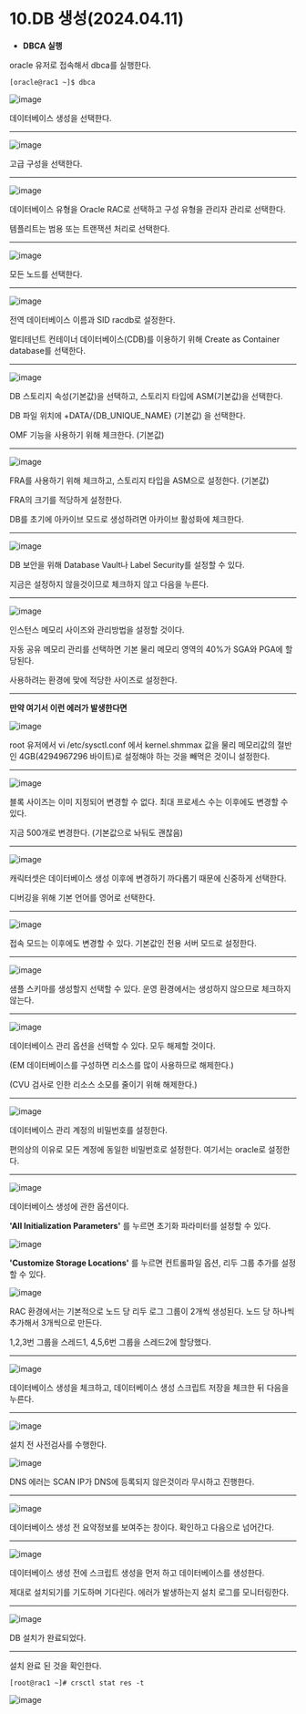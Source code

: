 # 10.DB 생성(2024.04.11)

- **DBCA 실행**

oracle 유저로 접속해서 dbca를 실행한다.

```
[oracle@rac1 ~]$ dbca
```

![image](https://github.com/oraclejyp/19c_rac_inst/assets/133745372/a28f175a-35cb-47ed-9286-3141fef00199)

데이터베이스 생성을 선택한다.

---
![image](https://github.com/oraclejyp/19c_rac_inst/assets/133745372/39fbdbae-ffb3-433d-b6e6-3bc23a81a451)

고급 구성을 선택한다.

---
![image](https://github.com/oraclejyp/19c_rac_inst/assets/133745372/043687fd-5fd0-4add-8539-fc37efd41148)

데이터베이스 유형을 Oracle RAC로 선택하고 구성 유형을 관리자 관리로 선택한다.

템플리트는 범용 또는 트랜잭션 처리로 선택한다.

---
![image](https://github.com/oraclejyp/19c_rac_inst/assets/133745372/465c9e5a-2644-46fa-8443-f13bd6442b08)


모든 노드를 선택한다.

---
![image](https://github.com/oraclejyp/19c_rac_inst/assets/133745372/a21d5ff9-5c00-4a07-a033-792dd628e6a6)


전역 데이터베이스 이름과 SID racdb로 설정한다.

멀티테넌트 컨테이너 데이터베이스(CDB)를 이용하기 위해 Create as Container database를 선택한다.

---
![image](https://github.com/oraclejyp/19c_rac_inst/assets/133745372/181ba106-684d-4783-8605-e97801ce0f62)

DB 스토리지 속성(기본값)을 선택하고, 스토리지 타입에 ASM(기본값)을 선택한다.

DB 파일 위치에 +DATA/{DB_UNIQUE_NAME} (기본값) 을 선택한다.

OMF 기능을 사용하기 위해 체크한다. (기본값)


---
![image](https://github.com/oraclejyp/19c_rac_inst/assets/133745372/f3c679e0-e9f2-41f0-aba5-638b53e00f34)

FRA를 사용하기 위해 체크하고, 스토리지 타입을 ASM으로 설정한다. (기본값)

FRA의 크기를 적당하게 설정한다.

DB를 초기에 아카이브 모드로 생성하려면 아카이브 활성화에 체크한다.

---
![image](https://github.com/oraclejyp/19c_rac_inst/assets/133745372/6f2084fa-54e1-4c28-8bab-e98274432bad)

DB 보안을 위해 Database Vault나 Label Security를 설정할 수 있다.

지금은 설정하지 않을것이므로 체크하지 않고 다음을 누른다.

---

![image](https://github.com/oraclejyp/19c_rac_inst/assets/133745372/b5775dc3-9ac0-40e4-a30e-8243887fa14e)


인스턴스 메모리 사이즈와 관리방법을 설정할 것이다.

자동 공유 메모리 관리를 선택하면 기본 물리 메모리 영역의 40%가 SGA와 PGA에 할당된다.

사용하려는 환경에 맞에 적당한 사이즈로 설정한다.

---
**만약 여기서 이런 에러가 발생한다면**

![image](https://github.com/oraclejyp/19c_rac_inst/assets/133745372/8d757bad-c7ef-4683-b48b-9d286d272a7e)

root 유저에서 vi /etc/sysctl.conf 에서 kernel.shmmax 값을 물리 메모리값의 절반인 4GB(4294967296 바이트)로 설정해야 하는 것을 빼먹은 것이니 설정한다.

---
![image](https://github.com/oraclejyp/19c_rac_inst/assets/133745372/babbb0f9-e276-4da0-ae1b-630f211ac533)

블록 사이즈는 이미 지정되어 변경할 수 없다. 최대 프로세스 수는 이후에도 변경할 수 있다.

지금 500개로 변경한다. (기본값으로 놔둬도 괜찮음)

---
![image](https://github.com/oraclejyp/19c_rac_inst/assets/133745372/d0fe2359-68a4-4835-99d8-0377230123a1)

캐릭터셋은 데이터베이스 생성 이후에 변경하기 까다롭기 때문에 신중하게 선택한다.

디버깅을 위해 기본 언어를 영어로 선택한다.

---
![image](https://github.com/oraclejyp/19c_rac_inst/assets/133745372/dc0edf81-dba5-464c-ad6e-309257ff97bc)

접속 모드는 이후에도 변경할 수 있다. 기본값인 전용 서버 모드로 설정한다.

---
![image](https://github.com/oraclejyp/19c_rac_inst/assets/133745372/dd5bbbe7-6414-43e0-90e3-27638e8106a3)

샘플 스키마를 생성할지 선택할 수 있다. 운영 환경에서는 생성하지 않으므로 체크하지 않는다.

---
![image](https://github.com/oraclejyp/19c_rac_inst/assets/133745372/858440e7-0252-4150-b953-1e23440f2730)

데이터베이스 관리 옵션을 선택할 수 있다. 모두 해제할 것이다.

(EM 데이터베이스를 구성하면 리소스를 많이 사용하므로 해제한다.)

(CVU 검사로 인한 리소스 소모를 줄이기 위해 해제한다.)

---
![image](https://github.com/oraclejyp/19c_rac_inst/assets/133745372/c54d4bfa-2866-4cad-b494-7a286803cde4)

데이터베이스 관리 계정의 비밀번호를 설정한다.

편의상의 이유로 모든 계정에 동일한 비밀번호로 설정한다. 여기서는 oracle로 설정한다.

---
![image](https://github.com/oraclejyp/19c_rac_inst/assets/133745372/de82df68-19d7-4ecd-9213-495cc71d2154)

데이터베이스 생성에 관한 옵션이다. 


**'All Initialization Parameters'** 를 누르면 초기화 파라미터를 설정할 수 있다.

![image](https://github.com/oraclejyp/19c_rac_inst/assets/133745372/e71ff2f2-6880-41f3-9ec8-5aad33729180)


**'Customize Storage Locations'** 를 누르면 컨트롤파일 옵션, 리두 그룹 추가를 설정할 수 있다.

![image](https://github.com/oraclejyp/19c_rac_inst/assets/133745372/15f0df98-834a-45c5-b037-c05caa383f4f)

RAC 환경에서는 기본적으로 노드 당 리두 로그 그룹이 2개씩 생성된다. 노드 당 하나씩 추가해서 3개씩으로 만든다.

1,2,3번 그룹을 스레드1, 4,5,6번 그룹을 스레드2에 할당했다.

---
![image](https://github.com/oraclejyp/19c_rac_inst/assets/133745372/784f3a7d-6a5c-432e-bed7-34f096e0e4ca)

데이터베이스 생성을 체크하고, 데이터베이스 생성 스크립트 저장을 체크한 뒤 다음을 누른다.

---
![image](https://github.com/oraclejyp/19c_rac_inst/assets/133745372/2ca9aa1c-2989-4a90-b0c0-0a84ab74237c)

설치 전 사전검사를 수행한다.

![image](https://github.com/oraclejyp/19c_rac_inst/assets/133745372/3a13da57-a922-44a9-968c-8444d081e8d4)

DNS 에러는 SCAN IP가 DNS에 등록되지 않은것이라 무시하고 진행한다.

---
![image](https://github.com/oraclejyp/19c_rac_inst/assets/133745372/d123432f-fa8a-4b22-be1b-08ba36fe4592)

데이터베이스 생성 전 요약정보를 보여주는 창이다. 확인하고 다음으로 넘어간다.

---
![image](https://github.com/oraclejyp/19c_rac_inst/assets/133745372/73f7165f-bb57-46f9-b471-ce64dbd083b3)

데이터베이스 생성 전에 스크립트 생성을 먼저 하고 데이터베이스를 생성한다.

제대로 설치되기를 기도하며 기다린다. 에러가 발생하는지 설치 로그를 모니터링한다.

---
![image](https://github.com/oraclejyp/19c_rac_inst/assets/133745372/a77d7cb2-9b18-45a5-80bb-3e3e088fccf8)

DB 설치가 완료되었다.

---

설치 완료 된 것을 확인한다.

```
[root@rac1 ~]# crsctl stat res -t
```

![image](https://github.com/oraclejyp/19c_rac_inst/assets/133745372/719ccf27-15b7-44ea-b2b9-011bb2794e0b)
